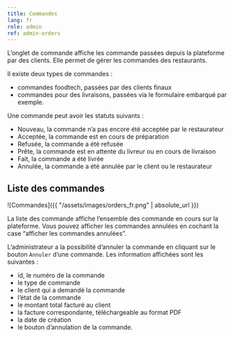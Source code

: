```yaml
---
title: Commandes
lang: fr
role: admin
ref: admin-orders
---
```


L’onglet de commande affiche les commande passées depuis la plateforme par des clients. Elle permet de gérer les commandes des restaurants.

Il existe deux types de commandes :

* commandes foodtech, passées par des clients finaux
* commandes pour des livraisons, passées via le formulaire embarqué par exemple.

Une commande peut avoir les statuts suivants :

* Nouveau, la commande n’a pas encore été acceptée par le restaurateur
* Acceptée, la commande est en cours de préparation
* Refusée, la commande a été refusée
* Prête, la commande est en attente du livreur ou en cours de livraison
* Fait, la commande a été livrée
* Annulée, la commande a été annulée par le client ou le restaurateur

## Liste des commandes

![Commandes]({{ "/assets/images/orders_fr.png" | absolute_url }})

La liste des commande affiche l’ensemble des commande en cours sur la plateforme. Vous pouvez afficher les commandes annulées en cochant la case “afficher les commandes annulées”.

L’administrateur a la possibilité d’annuler la commande en cliquant sur le bouton `Annuler` d’une commande. Les information affichées sont les suivantes :

* id, le numéro de la commande
* le type de commande
* le client qui a demandé la commande
* l’état de la commande
* le montant total facturé au client
* la facture correspondante, téléchargeable au format PDF
* la date de création
* le bouton d’annulation de la commande.
